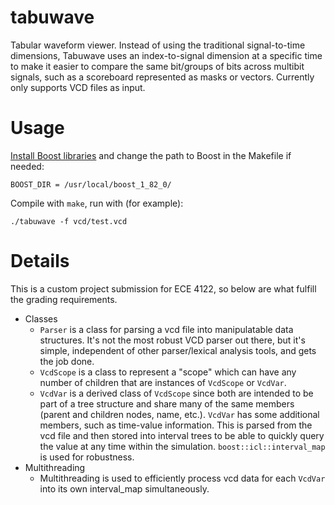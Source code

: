 # tabuwave

Tabular waveform viewer. Instead of using the traditional signal-to-time dimensions, Tabuwave uses an index-to-signal dimension at a specific time to make it easier to compare the same bit/groups of bits across multibit signals, such as a scoreboard represented as masks or vectors. Currently only supports VCD files as input.

# Usage

[Install Boost libraries](https://www.boost.org/doc/libs/1_83_0/more/getting_started/index.html) and change the path to Boost in the Makefile if needed:
```
BOOST_DIR = /usr/local/boost_1_82_0/
```

Compile with `make`, run with (for example):
```
./tabuwave -f vcd/test.vcd
```

# Details

This is a custom project submission for ECE 4122, so below are what fulfill the grading requirements.

- Classes
    - `Parser` is a class for parsing a vcd file into manipulatable data structures. It's not the most robust VCD parser out there, but it's simple, independent of other parser/lexical analysis tools, and gets the job done.
    - `VcdScope` is a class to represent a "scope" which can have any number of children that are instances of `VcdScope` or `VcdVar`.
    - `VcdVar` is a derived class of `VcdScope` since both are intended to be part of a tree structure and share many of the same members (parent and children nodes, name, etc.). `VcdVar` has some additional members, such as time-value information. This is parsed from the vcd file and then stored into interval trees to be able to quickly query the value at any time within the simulation. `boost::icl::interval_map` is used for robustness.
- Multithreading
    - Multithreading is used to efficiently process vcd data for each `VcdVar` into its own interval_map simultaneously.


